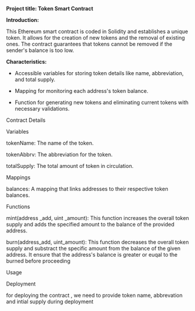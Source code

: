 **Project title: Token Smart Contract**

**Introduction:**

This Ethereum smart contract is coded in Solidity and  establishes a unique token. It allows for the creation of new tokens and the removal of existing ones. The contract guarantees that tokens cannot be removed if the sender's balance is too low.

**Characteristics:**

- Accessible variables for storing token details like name, abbreviation, and total supply.

- Mapping for monitoring each address's token balance.

- Function for generating new tokens and eliminating current tokens with necessary validations.

Contract Details


Variables

tokenName: The name of the token.

tokenAbbrv: The abbreviation for the token.

totalSupply: The total amount of token in circulation.

Mappings

balances: A mapping that links addresses to their respective token balances.

Functions

mint(address _add, uint _amount): This function increases the overall token supply and adds the specified amount to the balance of the provided address.

burn(address_add, uint_amount): This function decreases the overall token supply and substract the specific amount from the balance of the given address. It ensure that the address's balance is greater or euqal to the burned before proceeding

Usage


Deployment 

for deploying the contract , we need to provide token name, abbrevation and intial supply during deployment



